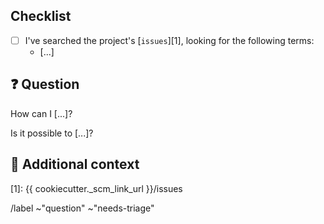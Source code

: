 <!-- Ask a question about this project 🎓 -->

## Checklist

<!-- Mark with an `x` all the checkboxes that apply (like `[x]`) -->

- [ ] I've searched the project's [`issues`][1], looking for the following terms:
  - [...]

## ❓ Question

<!-- What is your question -->

How can I [...]?

Is it possible to [...]?

## 📎 Additional context

<!-- Add any other context or screenshots about the feature request here. -->

[1]: {{ cookiecutter._scm_link_url }}/issues

/label ~"question" ~"needs-triage"
